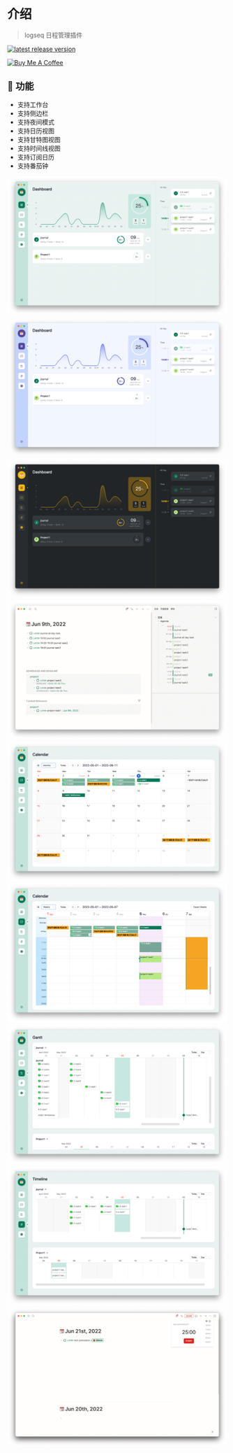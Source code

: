 # 介绍
> logseq 日程管理插件

[![latest release version](https://img.shields.io/github/v/release/haydenull/logseq-plugin-agenda)](https://github.com/haydenull/logseq-plugin-agenda/releases)

<a href="https://www.buymeacoffee.com/haydenull" target="_blank"><img src="https://cdn.buymeacoffee.com/buttons/v2/default-green.png" alt="Buy Me A Coffee" style="height: 60px !important;width: 217px !important;" ></a>
<!-- ::: warning 注意
原本的 journalDateFormatter 配置需要用户理解 dayjs 文档才能正确填写，1.8.1 版本移除了 journalDateFormatter 设置，改为自行从 logseq 获取，非常遗憾的是这个改动影响了原本的日期解析，如果你遇到报错 `Use yyyy instead of YYYY (in YYYYMMDD) for formatting` ，请在设置中点击 fx 按钮，将所有的 `YYYYMMDD` 改为 `yyyyMMdd`
::: -->

## 🎨 功能
- 支持工作台
- 支持侧边栏
- 支持夜间模式
- 支持日历视图
- 支持甘特图视图
- 支持时间线视图
- 支持订阅日历
- 支持番茄钟

![dashboard-light](../../screenshots/dashboard-light.png)
![dashboard-purple](../../screenshots/dashboard-purple.png)
![dashboard-dark](../../screenshots/dashboard-dark.png)
![sidebar](../../screenshots/sidebar.jpg)
![MonthView](../../screenshots/monthView.png)
![WeeklyView](../../screenshots/weeklyView.png)
![GanttView](../../screenshots/gantt-advanced.png)
![Timeline](../../screenshots/timeline.png)
![Pomodoro](../../screenshots/pomodoro.png)
<!-- ![settings](../../screenshots/settings.png)
![query](../../screenshots/query.png)
![agenda](../../screenshots/modifyAgenda.png) -->

